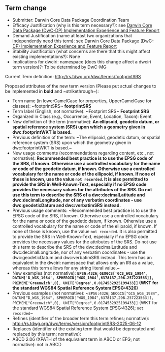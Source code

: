 ## Term change

* Submitter: Darwin Core Data Package Coordination Team
* Efficacy Justification (why is this term necessary?): see [Darwin Core Data Package (DwC-DP) Implementation Experience and Feature Report](https://gbif.github.io/dwc-dp/docs/dwc_dp_implementation_feature_reports.pdf)
* Demand Justification (name at least two organizations that independently need this term): see [Darwin Core Data Package (DwC-DP) Implementation Experience and Feature Report](https://gbif.github.io/dwc-dp/docs/dwc_dp_implementation_feature_reports.pdf)
* Stability Justification (what concerns are there that this might affect existing implementations?): None
* Implications for dwciri: namespace (does this change affect a dwciri term version)?: To be determined by DwC-MG

Current Term definition: http://rs.tdwg.org/dwc/terms/footprintSRS

Proposed attributes of the new term version (Please put actual changes to be implemented in **bold** and ~strikethrough~):

* Term name (in lowerCamelCase for properties, UpperCamelCase for classes): ~footprintSRS~ **footprintSRS**
* Term label (English, not normative): ~Footprint SRS~ **Footprint SRS**
* Organized in Class (e.g., Occurrence, Event, Location, Taxon): Event
* New definition of the term (normative): **An ellipsoid, geodetic datum, or spatial reference system (SRS) upon which a geometry given in dwc:footprintWKT is based.**
* Previous definition of the term: ~The ellipsoid, geodetic datum, or spatial reference system (SRS) upon which the geometry given in dwc:footprintWKT is based.~
* New usage comments (recommendations regarding content, etc., not normative): **Recommended best practice is to use the EPSG code of the SRS, if known. Otherwise use a controlled vocabulary for the name or code of the geodetic datum, if known. Otherwise use a controlled vocabulary for the name or code of the ellipsoid, if known. If none of these is known, use the value `not recorded`. It is also permitted to provide the SRS in Well-Known-Text, especially if no EPSG code provides the necessary values for the attributes of the SRS. Do not use this term to describe the SRS of a dwc:decimalLatitude and dwc:decimalLongitude, nor of any verbatim coordinates - use dwc:geodeticDatum and dwc:verbatimSRS instead.** 
* Previous usage comments: ~Recommended best practice is to use the EPSG code of the SRS, if known. Otherwise use a controlled vocabulary for the name or code of the geodetic datum, if known. Otherwise use a controlled vocabulary for the name or code of the ellipsoid, if known. If none of these is known, use the value `not recorded`. It is also permitted to provide the SRS in Well-Known-Text, especially if no EPSG code provides the necessary values for the attributes of the SRS. Do not use this term to describe the SRS of the dwc:decimalLatitude and dwc:decimalLongitude, nor of any verbatim coordinates - use the dwc:geodeticDatum and dwc:verbatimSRS instead. This term has an equivalent in the dwciri: namespace that allows only an IRI as a value, whereas this term allows for any string literal value.~
* New examples (not normative): **`EPSG:4326`; `GEOGCS['GCS_WGS_1984', DATUM['D_WGS_1984', SPHEROID['WGS_1984',6378137,298.257223563]], PRIMEM['Greenwich',0], UNIT['Degree',0.0174532925199433]]` (WKT for the standard WGS84 Spatial Reference System EPSG:4326)**
* Previous examples (not normative): ~`EPSG:4326`; `GEOGCS["GCS_WGS_1984", DATUM["D_WGS_1984", SPHEROID["WGS_1984",6378137,298.257223563]], PRIMEM["Greenwich",0], UNIT["Degree",0.0174532925199433]]` (WKT for the standard WGS84 Spatial Reference System EPSG:4326); `not recorded`~
* Refines (identifier of the broader term this term refines; normative): http://rs.tdwg.org/dwc/terms/version/footprintSRS-2025-06-12
* Replaces (identifier of the existing term that would be deprecated and replaced by this term; normative): 
* ABCD 2.06 (XPATH of the equivalent term in ABCD or EFG; not normative): not in ABCD
